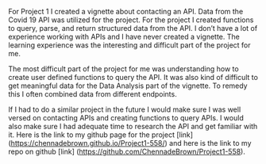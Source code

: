 
For Project 1 I created a vignette about contacting an API. Data from
the Covid 19 API was utilized for the project. For the project I created
functions to query, parse, and return structured data from the API. I
don’t have a lot of experience working with APIs and I have never
created a vignette. The learning experience was the interesting and
difficult part of the project for me.

The most difficult part of the project for me was understanding how to
create user defined functions to query the API. It was also kind of
difficult to get meaningful data for the Data Analysis part of the
vignette. To remedy this I often combined data from different endpoints.

If I had to do a similar project in the future I would make sure I was
well versed on contacting APIs and creating functions to query APIs. I
would also make sure I had adequate time to research the API and get
familiar with it. Here is the link to my github page for the project
\[link\] (<https://chennadebrown.github.io/Project1-558/>) and here is
the link to my repo on github \[link\]
(<https://github.com/ChennadeBrown/Project1-558>).
